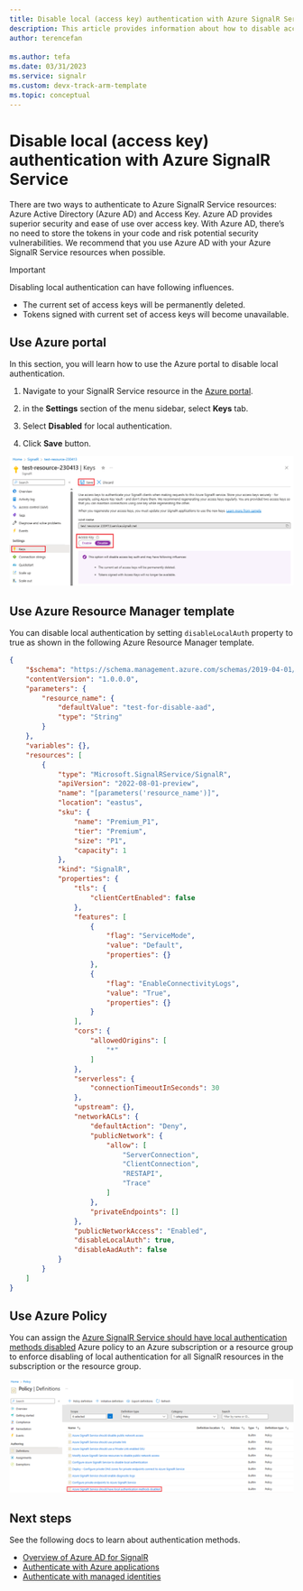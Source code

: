 ```yaml
---
title: Disable local (access key) authentication with Azure SignalR Service
description: This article provides information about how to disable access key authentication and use only Azure AD authentication with Azure SignalR Service.
author: terencefan

ms.author: tefa
ms.date: 03/31/2023
ms.service: signalr
ms.custom: devx-track-arm-template
ms.topic: conceptual
---
```


# Disable local (access key) authentication with Azure SignalR Service

There are two ways to authenticate to Azure SignalR Service resources: Azure Active Directory (Azure AD) and Access Key. Azure AD provides superior security and ease of use over access key. With Azure AD, there’s no need to store the tokens in your code and risk potential security vulnerabilities. We recommend that you use Azure AD with your Azure SignalR Service resources when possible.

> [!IMPORTANT]
> Disabling local authentication can have following influences.
> - The current set of access keys will be permanently deleted. 
> - Tokens signed with current set of access keys will become unavailable. 

## Use Azure portal

In this section, you will learn how to use the Azure portal to disable local authentication.

1. Navigate to your SignalR Service resource in the [Azure portal](https://portal.azure.com).

2. in the **Settings** section of the menu sidebar, select **Keys** tab.

3. Select **Disabled** for local authentication.

4. Click **Save** button.

![Screenshot of disabling local auth.](./media/howto-disable-local-auth/disable-local-auth.png)

## Use Azure Resource Manager template

You can disable local authentication by setting `disableLocalAuth` property to true as shown in the following Azure Resource Manager template.

```json
{
    "$schema": "https://schema.management.azure.com/schemas/2019-04-01/deploymentTemplate.json#",
    "contentVersion": "1.0.0.0",
    "parameters": {
        "resource_name": {
            "defaultValue": "test-for-disable-aad",
            "type": "String"
        }
    },
    "variables": {},
    "resources": [
        {
            "type": "Microsoft.SignalRService/SignalR",
            "apiVersion": "2022-08-01-preview",
            "name": "[parameters('resource_name')]",
            "location": "eastus",
            "sku": {
                "name": "Premium_P1",
                "tier": "Premium",
                "size": "P1",
                "capacity": 1
            },
            "kind": "SignalR",
            "properties": {
                "tls": {
                    "clientCertEnabled": false
                },
                "features": [
                    {
                        "flag": "ServiceMode",
                        "value": "Default",
                        "properties": {}
                    },
                    {
                        "flag": "EnableConnectivityLogs",
                        "value": "True",
                        "properties": {}
                    }
                ],
                "cors": {
                    "allowedOrigins": [
                        "*"
                    ]
                },
                "serverless": {
                    "connectionTimeoutInSeconds": 30
                },
                "upstream": {},
                "networkACLs": {
                    "defaultAction": "Deny",
                    "publicNetwork": {
                        "allow": [
                            "ServerConnection",
                            "ClientConnection",
                            "RESTAPI",
                            "Trace"
                        ]
                    },
                    "privateEndpoints": []
                },
                "publicNetworkAccess": "Enabled",
                "disableLocalAuth": true,
                "disableAadAuth": false
            }
        }
    ]
}
```

## Use Azure Policy

You can assign the [Azure SignalR Service should have local authentication methods disabled](https://ms.portal.azure.com/#view/Microsoft_Azure_Policy/PolicyDetailBlade/definitionId/%2Fproviders%2FMicrosoft.Authorization%2FpolicyDefinitions%2Ff70eecba-335d-4bbc-81d5-5b17b03d498f) Azure policy to an Azure subscription or a resource group to enforce disabling of local authentication for all SignalR resources in the subscription or the resource group.

![Screenshot of disabling local auth policy.](./media/howto-disable-local-auth/disable-local-auth-policy.png)

## Next steps

See the following docs to learn about authentication methods.

- [Overview of Azure AD for SignalR](signalr-concept-authorize-azure-active-directory.md)
- [Authenticate with Azure applications](./signalr-howto-authorize-application.md)
- [Authenticate with managed identities](./signalr-howto-authorize-managed-identity.md)
